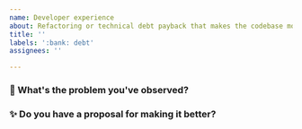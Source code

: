 ```yaml
---
name: Developer experience
about: Refactoring or technical debt payback that makes the codebase more pleasant to work on
title: ''
labels: ':bank: debt'
assignees: ''

---
```

<!-- 
Thanks for suggesting an improvement to the code! 💖

Use the questions below to help explain why you think this change is needed.
-->

### 🤔 What's the problem you've observed?

<!-- add your observations here... -->

### ✨ Do you have a proposal for making it better?

<!-- add your suggestions here... -->
